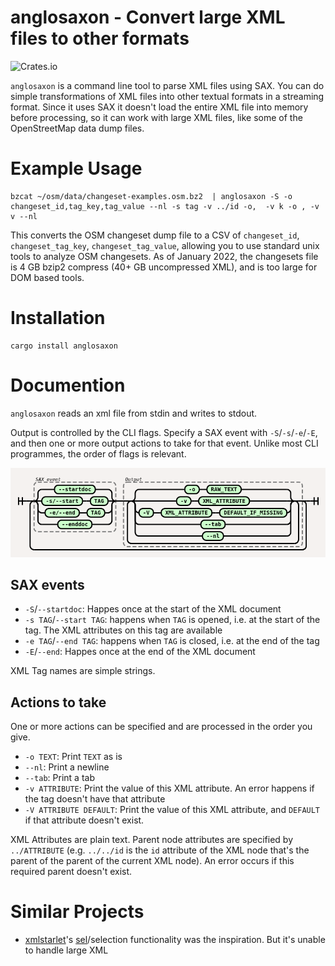 # anglosaxon - Convert large XML files to other formats

![Crates.io](https://img.shields.io/crates/d/anglosaxon)

`anglosaxon` is a command line tool to parse XML files using SAX. You can do
simple transformations of XML files into other textual formats in a streaming
format. Since it uses SAX it doesn't load the entire XML file into memory
before processing, so it can work with large XML files, like some of the
OpenStreetMap data dump files.

# Example Usage

	bzcat ~/osm/data/changeset-examples.osm.bz2  | anglosaxon -S -o changeset_id,tag_key,tag_value --nl -s tag -v ../id -o,  -v k -o , -v v --nl

This converts the OSM changeset dump file to a CSV of `changeset_id`,
`changeset_tag_key`, `changeset_tag_value`, allowing you to use standard unix
tools to analyze OSM changesets. As of January 2022, the changesets file is 4
GB bzip2 compress (40+ GB uncompressed XML), and is too large for DOM based
tools.

# Installation

	cargo install anglosaxon

# Documention

``anglosaxon`` reads an xml file from stdin and writes to stdout.

Output is controlled by the CLI flags. Specify a SAX event with `-S`/`-s`/`-e`/`-E`, and then one or more output actions to take for that event. Unlike most CLI programmes, the order of flags is relevant.

![](./docs/cli-args-syntax-diagram.png)

## SAX events

* `-S`/`--startdoc`: Happes once at the start of the XML document
* `-s TAG`/`--start TAG`: happens when `TAG` is opened, i.e. at the start of the tag. The XML attributes on this tag are available
* `-e TAG`/`--end TAG`: happens when `TAG` is closed, i.e. at the end of the tag
* `-E`/`--end`: Happes once at the end of the XML document

XML Tag names are simple strings.

## Actions to take

One or more actions can be specified and are processed in the order you give.

* `-o TEXT`: Print `TEXT` as is
* `--nl`: Print a newline
* `--tab`: Print a tab
* `-v ATTRIBUTE`: Print the value of this XML attribute. An error happens if the tag doesn't have that attribute
* `-V ATTRIBUTE DEFAULT`: Print the value of this XML attribute, and `DEFAULT` if that attribute doesn't exist.

XML Attributes are plain text. Parent node attributes are specified by `../ATTRIBUTE` (e.g. `../../id` is the `id` attribute of the XML node that's the parent of the parent of the current XML node). An error occurs if this required parent doesn't exist.

# Similar Projects

* [xmlstarlet](https://xmlstar.sourceforge.net/)'s [sel](http://xmlstar.sourceforge.net/doc/UG/ch04.html)/selection functionality was the inspiration. But it's unable to handle large XML
